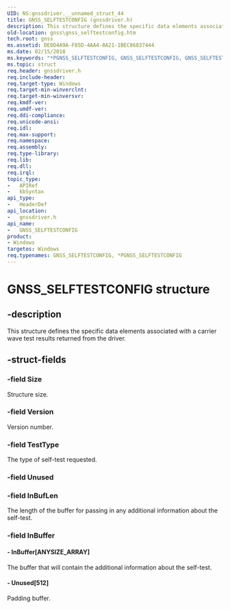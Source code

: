 ```yaml
---
UID: NS:gnssdriver.__unnamed_struct_44
title: GNSS_SELFTESTCONFIG (gnssdriver.h)
description: This structure defines the specific data elements associated with a carrier wave test results returned from the driver.
old-location: gnss\gnss_selftestconfig.htm
tech.root: gnss
ms.assetid: DE0D4A9A-F85D-4AA4-8A21-1BEC86837444
ms.date: 02/15/2018
ms.keywords: "*PGNSS_SELFTESTCONFIG, GNSS_SELFTESTCONFIG, GNSS_SELFTESTCONFIG structure [Sensor Devices], PGNSS_SELFTESTCONFIG, PGNSS_SELFTESTCONFIG structure pointer [Sensor Devices], gnss.gnss_selftestconfig, gnssdriver/GNSS_SELFTESTCONFIG, gnssdriver/PGNSS_SELFTESTCONFIG"
ms.topic: struct
req.header: gnssdriver.h
req.include-header: 
req.target-type: Windows
req.target-min-winverclnt: 
req.target-min-winversvr: 
req.kmdf-ver: 
req.umdf-ver: 
req.ddi-compliance: 
req.unicode-ansi: 
req.idl: 
req.max-support: 
req.namespace: 
req.assembly: 
req.type-library: 
req.lib: 
req.dll: 
req.irql: 
topic_type:
-	APIRef
-	kbSyntax
api_type:
-	HeaderDef
api_location:
-	gnssdriver.h
api_name:
-	GNSS_SELFTESTCONFIG
product:
- Windows
targetos: Windows
req.typenames: GNSS_SELFTESTCONFIG, *PGNSS_SELFTESTCONFIG
---
```


# GNSS_SELFTESTCONFIG structure


## -description


This structure defines the specific data elements associated with a carrier wave test results returned from the driver.


## -struct-fields




### -field Size

Structure size.


### -field Version

Version number.


### -field TestType

The type of self-test requested.


### -field Unused

 


### -field InBufLen

The length of the buffer for passing in any additional information about the self-test.


### -field InBuffer

 




#### - InBuffer[ANYSIZE_ARRAY]

The buffer that will contain the additional information about the self-test.


#### - Unused[512]

Padding buffer.

